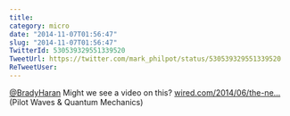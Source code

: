 ```yaml
---
title: 
category: micro
date: "2014-11-07T01:56:47"
slug: "2014-11-07T01:56:47"
TwitterId: 530539329551339520
TweetUrl: https://twitter.com/mark_philpot/status/530539329551339520
ReTweetUser: 
---
```


[@BradyHaran](https://twitter.com/BradyHaran) Might we see a video on this? [wired.com/2014/06/the-ne…](http://www.wired.com/2014/06/the-new-quantum-reality/) (Pilot Waves &amp; Quantum Mechanics)